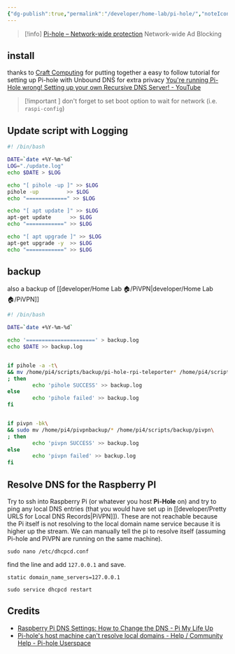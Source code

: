 ```yaml
---
{"dg-publish":true,"permalink":"/developer/home-lab/pi-hole/","noteIcon":""}
---
```


> [!info] [Pi-hole – Network-wide protection](https://pi-hole.net/)
> Network-wide Ad Blocking

## install
thanks to [Craft Computing](https://www.patreon.com/CraftComputing) for putting together a easy to follow tutorial for setting up Pi-hole with Unbound DNS for extra privacy 
[You're running Pi-Hole wrong! Setting up your own Recursive DNS Server! - YouTube](https://www.youtube.com/watch?v=FnFtWsZ8IP0&t=551s)

>[!important ]
>don't forget to set boot option to wait for network (i.e. `raspi-config`)

## Update script with Logging

```bash
#! /bin/bash

DATE=`date +%Y-%m-%d`
LOG="./update.log"
echo $DATE > $LOG

echo "[ pihole -up ]" >> $LOG
pihole -up         >> $LOG
echo "=============" >> $LOG

echo "[ apt update ]" >> $LOG
apt-get update      >> $LOG
echo "============" >> $LOG

echo "[ apt upgrade ]" >> $LOG
apt-get upgrade -y  >> $LOG
echo "============" >> $LOG
```

## backup
also a backup of [[developer/Home Lab 🏠/PiVPN\|developer/Home Lab 🏠/PiVPN]]

```bash
#! /bin/bash

DATE=`date +%Y-%m-%d`

echo '======================' > backup.log
echo $DATE >> backup.log


if pihole -a -t\
&& mv /home/pi4/scripts/backup/pi-hole-rpi-teleporter* /home/pi4/scripts/backup/pihole\
; then
        echo 'pihole SUCCESS' >> backup.log
else
        echo 'pihole failed' >> backup.log
fi


if pivpn -bk\
&& sudo mv /home/pi4/pivpnbackup/* /home/pi4/scripts/backup/pivpn\
; then
        echo 'pivpn SUCCESS' >> backup.log
else
        echo 'pivpn failed' >> backup.log
fi
```

## Resolve DNS for the Raspberry PI

Try to ssh into Raspberry Pi (or whatever you host **Pi-Hole** on) and try to ping any local DNS entries (that you would have set up in [[developer/Pretty URLS for Local DNS Records\|PiVPN]]). These are not reachable because the Pi itself is not resolving to the local domain name service because it is higher up the stream. We can manually tell the pi to resolve itself (assuming Pi-hole and PiVPN are running on the same machine).

```shell
sudo nano /etc/dhcpcd.conf
```

find the line and add `127.0.0.1` and save.

```shell
static domain_name_servers=127.0.0.1
```

```shell
sudo service dhcpcd restart
```

## Credits
- [Raspberry Pi DNS Settings: How to Change the DNS - Pi My Life Up](https://pimylifeup.com/raspberry-pi-dns-settings/)
- [Pi-hole's host machine can't resolve local domains - Help / Community Help - Pi-hole Userspace](https://discourse.pi-hole.net/t/pi-holes-host-machine-cant-resolve-local-domains/48008)
